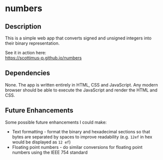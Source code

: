 # numbers

## Description ##

This is a simple web app that converts signed and unsigned integers into their binary representation.

See it in action here:  
https://scottimus-p.github.io/numbers

## Dependencies ##

None. The app is written entirely in HTML, CSS and JavaScript. Any modern browser should be able to execute the JavaScript and render the HTML and CSS.

## Future Enhancements ##

Some possible future enhancements I could make:

* Text formatting - format the binary and hexadecimal sections so that bytes are separated by spaces to improve readability (e.g. `12ef` in hex would be displayed as `12 ef`)
* Floating point numbers - do similar conversions for floating point numbers using the IEEE 754 standard
